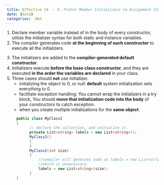 ```yaml
---
 title: Effective C# -- 8. Prefer Member Initializers to Assignment Statements
 date: {date}
 categories: .Net
---
```


1. Declare member variable instead of in the body of every constructor, utilize the initializer syntax for both static and instance variables.
2. The compiler generates code __at the beginning of each constructor__ to execute all the initializers.
<!-- more -->
3. The initializers are added to the __compiler-generated default constructor__.
4. Initializers execute __before the base class constructor__, and they are executed __in the order the variables are declared__ in your class.
5. Three cases should __not__ use initializer.
    * initializing the object to 0, or null: __default__ system initialization sets everything to 0.
    * facilitate exception handling: You cannot wrap the initializers in a try block, You should __move that initialization code into the body__ of your constructors to catch exception.
    * when you create multiple initializations for the __same object__.
    ```cs
      public class MyClass2
      {
            // declare the collection, and initialize it.
            private List<string> labels = new List<string>();
            MyClass2()
            {
            }
            MyClass2(int size)
            {
                //compiler will generate code as labels = new List<string>()
                //which is unnecessary.
                labels = new List<string>(size);
            }
      }
    ```